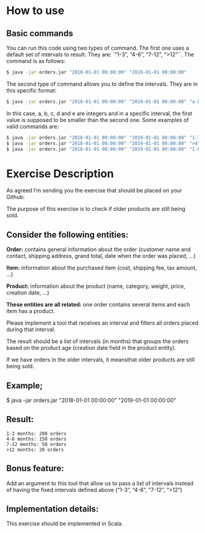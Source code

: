 # How to use
## Basic commands
You can run this code using two types of command. The first one uses a default set of intervals to result. They are: `“1-3”, “4-6”, “7-12”, “>12”``.
The command is as follows:
```bash
$ java -jar orders.jar "2018-01-01 00:00:00" "2019-01-01 00:00:00"
```

The second type of command allows you to define the intervals. They are in this specific format:
```bash
$ java -jar orders.jar "2018-01-01 00:00:00" "2019-01-01 00:00:00" "a-b" "c-d" ">e"
```
In this case, a, b, c, d and e are integers and in a specific interval, the first value is supposed to be smaller than the second one.
Some examples of valid commands are:
```bash
$ java -jar orders.jar "2018-01-01 00:00:00" "2019-01-01 00:00:00" "1-3" "4-9" ">10"
$ java -jar orders.jar "2018-01-01 00:00:00" "2019-01-01 00:00:00" ">4"
$ java -jar orders.jar "2018-01-01 00:00:00" "2019-01-01 00:00:00" "1-6"
```

# Exercise Description
As agreed I’m sending you the exercise that should be placed on your Github:

The purpose of this exercise is to check if older products are still being sold. 
## Consider the following entities:
**Order:**  contains general information about the order (customer name and contact, shipping address, grand total, date when the order was placed, ...)

**Item:** information about the purchased item (cost, shipping fee, tax amount, ...)

**Product:** information about the product (name, category, weight, price, creation date, ...)

**These entities are all related:** one order contains several items and each item has a product.

Please implement a tool that receives an interval and filters all orders placed during that interval.

The result should be a list of intervals (in months) that groups the orders based on the product age (creation date field in the product entity). 

If we have orders in the older intervals, it meansthat older products are still being sold.

## Example;

$ java -jar orders.jar "2018-01-01 00:00:00" "2019-01-01 00:00:00"

## Result:
```
1-3 months: 200 orders
4-6 months: 150 orders
7-12 months: 50 orders
>12 months: 20 orders
```

## Bonus feature:
Add an argument to this tool that allow us to pass a list of intervals instead of having the fixed intervals defined above (“1-3”, “4-6”, “7-12”, “>12”)

## Implementation details:
This exercise should be implemented in Scala.